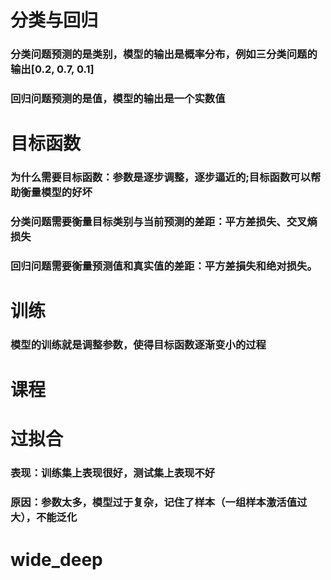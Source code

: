 # 分类与回归
### 分类问题预测的是类别，模型的输出是概率分布，例如三分类问题的输出[0.2, 0.7, 0.1]
### 回归问题预测的是值，模型的输出是一个实数值

# 目标函数
### 为什么需要目标函数：参数是逐步调整，逐步逼近的;目标函数可以帮助衡量模型的好坏
### 分类问题需要衡量目标类别与当前预测的差距：平方差损失、交叉熵损失
### 回归问题需要衡量预测值和真实值的差距：平方差損失和绝对损失。

# 训练
### 模型的训练就是调整参数，使得目标函数逐渐变小的过程

# 课程

# 过拟合
### 表现：训练集上表现很好，测试集上表现不好
### 原因：参数太多，模型过于复杂，记住了样本（一组样本激活值过大），不能泛化

# wide_deep